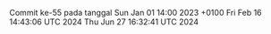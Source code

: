 Commit ke-55 pada tanggal Sun Jan 01 14:00 2023 +0100
Fri Feb 16 14:43:06 UTC 2024
Thu Jun 27 16:32:41 UTC 2024
